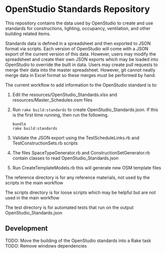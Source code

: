 # OpenStudio Standards Repository 

This repository contains the data used by OpenStudio to create and use standards for constructions, lighting, occupancy, ventilation, and other building related items.

Standards data is defined in a spreadsheet and then exported to JSON format via scripts.  Each version of OpenStudio will come with a JSON export of the current version of this data.  However, users may modify the spreadsheet and create their own JSON exports which may be loaded into OpenStudio to override the built in data.  Users may create pull requests to merge their data into the master spreadsheet.  However, git cannot neatly merge data in Excel format so these merges must be performed by hand.

The current workflow to add information to the OpenStudio standard is to:

1. Edit the resources/OpenStudio_Standards.xlsx and resources/Master_Schedules.osm files
1. Run `rake build:standards` to create OpenStudio_Standards.json. If this is the first time running, then run the following.

    ```
    bundle
    rake build:standards
    ```
    
1. Validate the JSON export using the TestScheduleLinks.rb and TestConstructionSets.rb scripts
1. The files SpaceTypeGenerator.rb and ConstructionSetGenerator.rb contain classes to read OpenStudio_Standards.json
1. Run CreateTemplateModels.rb this will generate new OSM template files

The reference directory is for any reference materials, not used by the scripts in the main workflow

The scripts directory is for loose scripts which may be helpful but are not used in the main workflow

The test directory is for automated tests that run on the output OpenStudio_Standards.json

## Development

TODO: Move the building of the OpenStudio standards into a Rake task
TODO: Remove windows dependencies

